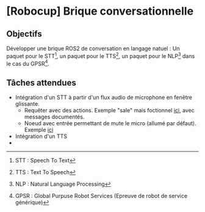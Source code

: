 # \[Robocup\] Brique conversationnelle

## Objectifs

Développer une brique ROS2 de conversation en langage natuel : Un paquet pour le STT[^1], un paquet pour le TTS[^2], un paquet pour le NLP[^3] dans le cas du GPSR[^4].  
  
[^1]: STT : Speech To Text  
[^2]: TTS : Text To Speech  
[^3]: NLP : Natural Language Processing  
[^4]: GPSR : Global Purpuse Robot Services (Epreuve de robot de service générique)  


## Tâches attendues
- Intégration d'un STT à partir d'un flux audio de microphone en fenêtre glissante. 
    - Requêter  avec des actions. Exemple "sale" mais foctionnel [ici](https://github.com/m0rph03nix/stt_nlu_ros), avec messages documentés.
    - Noeud avec entrée permettant de mute le micro (allumé par défaut). Exemple [ici](https://github.com/m0rph03nix/mic_manager)
- Intégration d'un TTS 
- 

